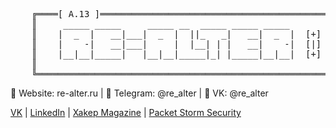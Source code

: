 <pre>
	╔════[ A.13 ]═════════════════════════════════════════════════════════════════════════════════════[ X ]════╗
	║     _____ _____     _____ __  _____ _____ _____                                                          ║
	║    |  _  |   __|___|  _  |  ||_   _|   __|  _  |  [+]  «When you lose fun and start doing things only    ║
	║    |    -|   __|___|     |  |__| | |   __|    -|  [|]                  for the payback, you're dead.»    ║
	║    |__|__|_____|   |__|__|_____|_| |_____|__|__|  [+]                                    © Phrack #65    ║
	║                                                                                                          ║
	╚══════════════════════════════════════════════════════════════════════════════════════════════════════════╝
</pre>
<!--
	# Life’s just a game and lucky you, you're playing it with me.
	# 💬 Website: re-alter.ru | 💬 Telegram: @re_alter | 💬 VK: @re_alter
-->
💬 Website: re-alter.ru | 💬 Telegram: @re_alter | 💬 VK: @re_alter

<a href="https://vk.com/re_alter">VK</a> | <a href="https://www.linkedin.com/in/re-alter/">LinkedIn</a> | <a href="https://xakep.ru/author/re-alter/">Xakep Magazine</a> | <a href="https://packetstormsecurity.com/user/realter/">Packet Storm Security</a>
